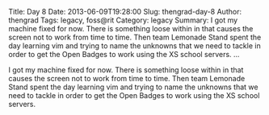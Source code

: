 Title: Day 8
Date: 2013-06-09T19:28:00
Slug: thengrad-day-8
Author: thengrad
Tags: legacy, foss@rit
Category: legacy
Summary: I got my machine fixed for now. There is something loose within in that causes the screen not to work from time to time. Then team Lemonade Stand spent the day learning vim and trying to name the unknowns that we need to tackle in order to get the Open Badges to work using the XS school servers.   ... 

I got my machine fixed for now. There is something loose within in that causes
the screen not to work from time to time. Then team Lemonade Stand spent the
day learning vim and trying to name the unknowns that we need to tackle in
order to get the Open Badges to work using the XS school servers.

